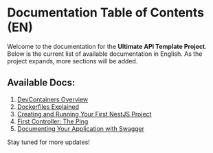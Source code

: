 # Documentation Table of Contents (EN)

Welcome to the documentation for the **Ultimate API Template Project**. Below is the current list of available documentation in English. As the project expands, more sections will be added.

## Available Docs:

1. [DevContainers Overview](001.devcontainers.md)
2. [Dockerfiles Explained](002.dockerfiles.md)
3. [Creating and Running Your First NestJS Project](003.creating-project.md)
4. [First Controller: The Ping](004.first-controller.md)
5. [Documenting Your Application with Swagger](005.documentation.md)

Stay tuned for more updates!
